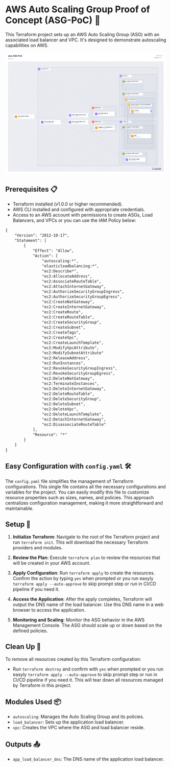 # AWS Auto Scaling Group Proof of Concept (ASG-PoC) 🚀

This Terraform project sets up an AWS Auto Scaling Group (ASG) with an associated load balancer and VPC. It's designed to demonstrate autoscaling capabilities on AWS.

![Topology Image](topology.png)

## Prerequisites 📋

- Terraform installed (v1.0.0 or higher recommended).
- AWS CLI installed and configured with appropriate credentials.
- Access to an AWS account with permissions to create ASGs, Load Balancers, and VPCs or you can use the IAM Policy below:
```
{
    "Version": "2012-10-17",
    "Statement": [
        {
            "Effect": "Allow",
            "Action": [
                "autoscaling:*",
                "elasticloadbalancing:*",
                "ec2:Describe*",
                "ec2:AllocateAddress",
                "ec2:AssociateRouteTable",
                "ec2:AttachInternetGateway",
                "ec2:AuthorizeSecurityGroupIngress",
                "ec2:AuthorizeSecurityGroupEgress",
                "ec2:CreateNatGateway",
                "ec2:CreateInternetGateway",
                "ec2:CreateRoute",
                "ec2:CreateRouteTable",
                "ec2:CreateSecurityGroup",
                "ec2:CreateSubnet",
                "ec2:CreateTags",
                "ec2:CreateVpc",
                "ec2:CreateLaunchTemplate",
                "ec2:ModifyVpcAttribute",
                "ec2:ModifySubnetAttribute"
                "ec2:ReleaseAddress",
                "ec2:RunInstances",
                "ec2:RevokeSecurityGroupIngress",
                "ec2:RevokeSecurityGroupEgress",
                "ec2:DeleteNatGateway",
                "ec2:TerminateInstances",
                "ec2:DeleteInternetGateway",
                "ec2:DeleteRouteTable",
                "ec2:DeleteSecurityGroup",
                "ec2:DeleteSubnet",
                "ec2:DeleteVpc",
                "ec2:DeleteLaunchTemplate",
                "ec2:DetachInternetGateway",
                "ec2:DisassociateRouteTable"
            ],
            "Resource": "*"
        }
    ]
}
```

## Easy Configuration with `config.yaml` 🛠️

The `config.yaml` file simplifies the management of Terraform configurations. This single file contains all the necessary configurations and variables for the project. You can easily modify this file to customize resource properties such as sizes, names, and policies. This approach centralizes configuration management, making it more straightforward and maintainable.

## Setup 🚀

1. **Initialize Terraform**: Navigate to the root of the Terraform project and run `terraform init`. This will download the necessary Terraform providers and modules.

2. **Review the Plan**: Execute `terraform plan` to review the resources that will be created in your AWS account.

3. **Apply Configuration**: Run `terraform apply` to create the resources. Confirm the action by typing `yes` when prompted or you run easyly `terraform apply --auto-approve` to skip prompt step or run in CI/CD pipeline if you need it.

4. **Access the Application**: After the apply completes, Terraform will output the DNS name of the load balancer. Use this DNS name in a web browser to access the application.

5. **Monitoring and Scaling**: Monitor the ASG behavior in the AWS Management Console. The ASG should scale up or down based on the defined policies.

## Clean Up 🧹

To remove all resources created by this Terraform configuration:

- Run `terraform destroy` and confirm with `yes` when prompted or you run easyly `terraform apply --auto-approve` to skip prompt step or run in CI/CD pipeline if you need it. This will tear down all resources managed by Terraform in this project.

## Modules Used 📦

- `autoscaling`: Manages the Auto Scaling Group and its policies.
- `load_balancer`: Sets up the application load balancer.
- `vpc`: Creates the VPC where the ASG and load balancer reside.

## Outputs 📤

- `app_load_balancer_dns`: The DNS name of the application load balancer.
